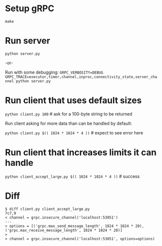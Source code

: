 Setup gRPC
===========
`make`


Run server
===========
`python server.py`

-or-

Run with some debugging:
`GRPC_VERBOSITY=DEBUG GRPC_TRACE=executor,timer,channel,inproc,connectivity_state,server_channel python server.py`


Run client that uses default sizes
===========
`python client.py 100`  # ask for a 100-byte string to be returned

Run client asking for more data than can be handled by default:

`python client.py $(( 1024 * 1024 * 4 ))`  # expect to see error here


Run client that increases limits it can handle
===========

`python client_accept_large.py $(( 1024 * 1024 * 4 ))`  # success


Diff
===========
```
$ diff client.py client_accept_large.py
7c7,9
< channel = grpc.insecure_channel('localhost:53051')
---
> options = [('grpc.max_send_message_length', 1024 * 1024 * 20), ('grpc.max_receive_message_length', 1024 * 1024 * 20)]
>
> channel = grpc.insecure_channel('localhost:53051', options=options)
```

